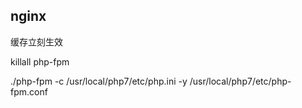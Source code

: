 ## nginx

缓存立刻生效

killall php-fpm

./php-fpm -c /usr/local/php7/etc/php.ini -y /usr/local/php7/etc/php-fpm.conf